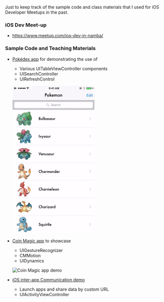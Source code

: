 Just to keep track of the sample code and class materials that I used for iOS Developer Meetups in the past.

### iOS Dev Meet-up
* https://www.meetup.com/ios-dev-in-namba/

### Sample Code and Teaching Materials
* [Pokédex app](https://github.com/iosClassForBeginner/PokemonListApp) for demonstrating the use of
    * Various UITableViewController components
    * UISearchController
    * UIRefreshControl

    ![Pokédex app demo](https://raw.githubusercontent.com/paulhfch/ios-meetup-code/master/img/pokemonListDemo.gif "Demo")


* [Coin Magic app](https://github.com/iosClassForBeginner/CoinMagicApp) to showcase
    * UIGestureRecognizer
    * CMMotion
    * UIDynamics

    ![Coin Magic app demo](https://raw.githubusercontent.com/paulhfch/ios-meetup-code/master/img/coinMagicAppDemo.gif "Demo")

* [iOS inter-app Communication demo](https://github.com/iosClassForBeginner/InterAppCommApp)
    * Launch apps and share data by custom URL
    * UIActivityViewController
